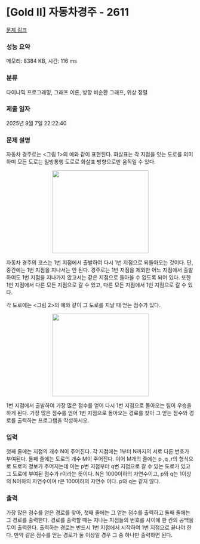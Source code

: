 # [Gold II] 자동차경주 - 2611 

[문제 링크](https://www.acmicpc.net/problem/2611) 

### 성능 요약

메모리: 8384 KB, 시간: 116 ms

### 분류

다이나믹 프로그래밍, 그래프 이론, 방향 비순환 그래프, 위상 정렬

### 제출 일자

2025년 9월 7일 22:22:40

### 문제 설명

<p>자동차 경주로는 <그림 1>의 예와 같이 표현된다. 화살표는 각 지점을 잇는 도로를 의미하며 모든 도로는 일방통행 도로로 화살표 방향으로만 움직일 수 있다.</p>

<p style="text-align: center;"><img alt="" src="https://www.acmicpc.net/upload/images/szO5Yfmfx1gD.jpg" style="height:222px; width:258px"></p>

<p>자동차 경주의 코스는 1번 지점에서 출발하여 다시 1번 지점으로 되돌아오는 것이다. 단, 중간에는 1번 지점을 지나서는 안 된다. 경주로는 1번 지점을 제외한 어느 지점에서 출발하여도 1번 지점을 지나가지 않고서는 같은 지점으로 돌아올 수 없도록 되어 있다. 또한 1번 지점에서 다른 모든 지점으로 갈 수 있고, 다른 모든 지점에서 1번 지점으로 갈 수 있다.</p>

<p>각 도로에는 <그림 2>의 예와 같이 그 도로를 지날 때 얻는 점수가 있다.</p>

<p style="text-align: center;"><img alt="" src="https://www.acmicpc.net/upload/images/HR8SAQiB7ZapoXXo75XfRcrv.jpg" style="height:221px; width:259px"></p>

<p>1번 지점에서 출발하여 가장 많은 점수를 얻어 다시 1번 지점으로 돌아오는 팀이 우승을 하게 된다. 가장 많은 점수를 얻어 1번 지점으로 돌아오는 경로를 찾아 그 얻는 점수와 경로를 출력하는 프로그램을 작성하시오.</p>

### 입력 

 <p>첫째 줄에는 지점의 개수 N이 주어진다. 각 지점에는 1부터 N까지의 서로 다른 번호가 부여된다. 둘째 줄에는 도로의 개수 M이 주어진다. 이어 M개의 줄에는 p ,q ,r의 형식으로 도로의 정보가 주어지는데 이는 p번 지점부터 q번 지점으로 갈 수 있는 도로가 있고 그 도로에 부여된 점수가 r이라는 뜻이다. N은 1000이하의 자연수이고, p와 q는 1이상의 N이하의 자연수이며 r은 100이하의 자연수 이다. p와 q는 같지 않다.</p>

### 출력 

 <p>가장 많은 점수를 얻은 경로를 찾아, 첫째 줄에는 그 얻는 점수를 출력하고 둘째 줄에는 그 경로를 출력한다. 경로를 출력할 때는 지나는 지점들의 번호를 사이에 한 칸의 공백을 두어 출력한다. 출력하는 경로는 반드시 1번 지점에서 시작하여 1번 지점으로 끝나야 한다. 만약 같은 점수를 얻는 경로가 둘 이상일 경우 그 중 하나만 출력하면 된다.</p>

